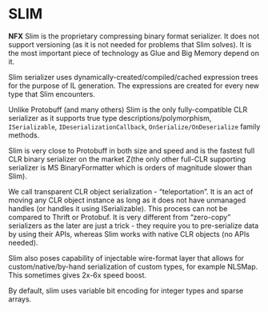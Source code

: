 # SLIM

**NFX** Slim is the proprietary compressing binary format serializer. 
It does not support versioning (as it is not needed for problems that Slim solves). 
It is the most important piece of technology as Glue and Big Memory depend on it. 

Slim serializer uses dynamically-created/compiled/cached expression trees for the purpose of IL generation. 
The expressions are created for every new type that Slim encounters. 

Unlike Protobuff (and many others) Slim is the only fully-compatible CLR serializer as it supports true type descriptions/polymorphism, `ISerializable`, `IDeserializationCallback`, `OnSerialize/OnDeserialize` family methods.

Slim is very close to Protobuff in both size and speed and is the fastest full CLR binary serializer on the market Z(the only other full-CLR supporting serializer is MS BinaryFormatter which is orders of magnitude slower than Slim).

We call transparent CLR object serialization - “teleportation”. 
It is an act of moving any CLR object instance as long as it does not have unmanaged handles (or handles it using ISerializable). 
This process can not be compared to Thrift or Protobuf. 
It is very different from “zero-copy” serializers as the later are just a trick - they require you to pre-serialize data by using their APIs, whereas Slim works with native CLR objects (no APIs needed).

Slim also poses capability of injectable wire-format layer that allows for custom/native/by-hand serialization of custom types, for example NLSMap. 
This sometimes gives 2x-6x speed boost. 

By default, slim uses variable bit encoding for integer types and sparse arrays.